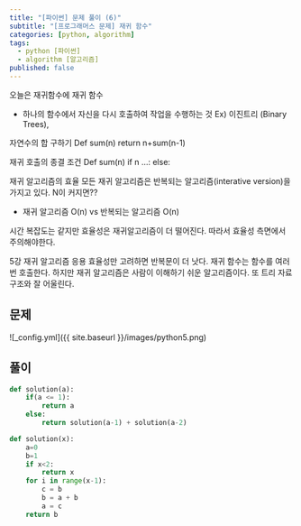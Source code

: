 ```yaml
---
title: "[파이썬] 문제 풀이 (6)"
subtitle: "[프로그래머스 문제] 재귀 함수"
categories: [python, algorithm]
tags:
  - python [파이썬]
  - algorithm [알고리즘]
published: false
---
```

오늘은 재귀함수에
재귀 함수
- 하나의 함수에서 자신을 다시 호출하여 작업을 수행하는 것
Ex) 이진트리 (Binary Trees),

자연수의 합 구하기
Def sum(n)
	return n+sum(n-1)

재귀 호출의 종결 조건
Def sum(n)
	if n …:
	else:

재귀 알고리즘의 효율
모든 재귀 알고리즘은 반복되는 알고리즘(interative version)을 가지고 있다.
N이 커지면??
- 재귀 알고리즘 O(n) vs 반복되는 알고리즘 O(n)

시간 복잡도는 같지만 효율성은 재귀알고리즘이 더 떨어진다.
따라서 효율성 측면에서 주의해야한다.

5강 재귀 알고리즘 응용
효율성만 고려하면 반복문이 더 낫다.
재귀 함수는 함수를 여러번 호출한다.
하지만 재귀 알고리즘은 사람이 이해하기 쉬운 알고리즘이다.
또 트리 자료구조와 잘 어울린다.

## 문제
![_config.yml]({{ site.baseurl }}/images/python5.png)

## 풀이
```python
def solution(a):
    if(a <= 1):
        return a
    else:
        return solution(a-1) + solution(a-2)
```

```python
def solution(x):
    a=0
    b=1
    if x<2:
        return x
    for i in range(x-1):
        c = b
        b = a + b
        a = c
    return b
```

